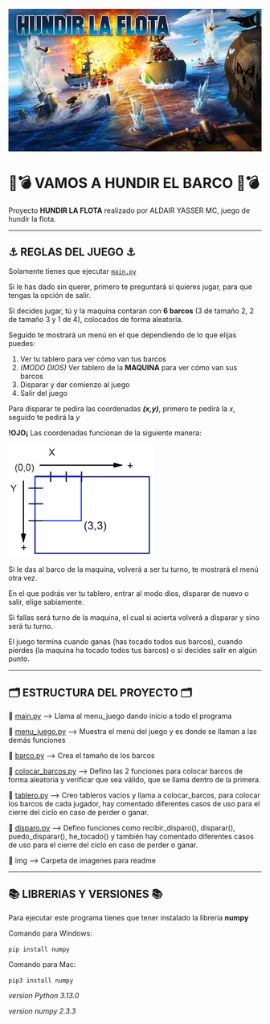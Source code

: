 ![imagen](./img/hundir-la-flota-juego-de-mesa.jpg)

# 🚢💣 VAMOS A HUNDIR EL BARCO 🚢💣

Proyecto **HUNDIR LA FLOTA** realizado por ALDAIR YASSER MC, juego de hundir la flota.

---

## ⚓️ REGLAS DEL JUEGO ⚓️

Solamente tienes que ejecutar [```main.py```](main.py)

Si le has dado sin querer, primero te preguntará si quieres jugar, para que tengas la opción de salir.

Si decides jugar, tú y la maquina contaran con **6 barcos** (3 de tamaño 2, 2 de tamaño 3 y 1 de 4), colocados de forma aleatoria.

Seguido te mostrará un menú en el que dependiendo de lo que elijas puedes:

1. Ver tu tablero para ver cómo van tus barcos
2. *(MODO DIOS)* Ver tablero de la **MAQUINA** para ver cómo van sus barcos 
3. Disparar y dar comienzo al juego
4. Salir del juego 

Para disparar te pedira las coordenadas ***(x,y)***, primero te pedirá la *x*, seguido te pedirá la *y*

**!OJO¡**
Las coordenadas funcionan de la siguiente manera:

![imagen](./img/Coordendas.png)

Si le das al barco de la maquina, volverá a ser tu turno, te mostrará el menú otra vez.

En el que podrás ver tu tablero, entrar al modo dios, disparar de nuevo o salir, elige sabiamente.

Si fallas será turno de la maquina, el cual si acierta volverá a disparar y sino será tu turno.

El juego termina cuando ganas (has tocado todos sus barcos), cuando pierdes (la maquina ha tocado todos tus barcos) o si decides salir en algún punto.

---

## 🗂️ ESTRUCTURA DEL PROYECTO 🗂️

📄 [main.py](main.py) --> Llama al menu_juego dando inicio a todo el programa

📄 [menu_juego.py](menu_juego.py) --> Muestra el menú del juego y es donde se llaman a las demás funciones

📄 [barco.py](barco.py) --> Crea el tamaño de los barcos

📄 [colocar_barcos.py](colocar_barcos.py) --> Defino las 2 funciones para colocar barcos de forma aleatoria y verificar que sea válido, que se llama dentro de la primera.

📄 [tablero.py](tablero.py) --> Creo tableros vacíos y llama a colocar_barcos, para colocar los barcos de cada jugador, hay comentado diferentes casos de uso para el cierre del ciclo en caso de perder o ganar.

📄 [disparo.py](disparo.py) --> Defino funciones como recibir_disparo(), disparar(), puedo_disparar(), he_tocado() y también hay comentado diferentes casos de uso para el cierre del ciclo en caso de perder o ganar.

📁 img --> Carpeta de imagenes para readme

---

## 📚 LIBRERIAS Y VERSIONES 📚

Para ejecutar este programa tienes que tener instalado la libreria **numpy**

Comando para Windows:

``` pip install numpy ```

Comando para Mac:

``` pip3 install numpy ```

*version Python 3.13.0*

*version numpy 2.3.3*

